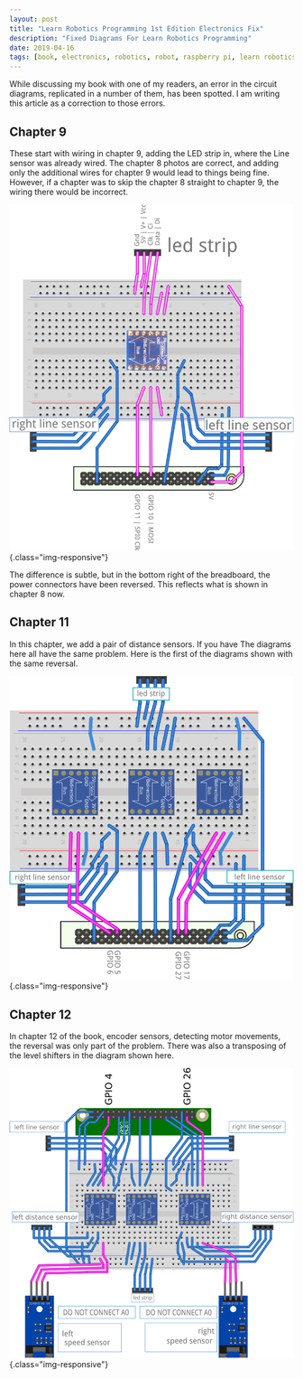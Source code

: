 ```yaml
---
layout: post
title: "Learn Robotics Programming 1st Edition Electronics Fix"
description: "Fixed Diagrams For Learn Robotics Programming"
date: 2019-04-16
tags: [book, electronics, robotics, robot, raspberry pi, learn robotics programming]
---
```

While discussing my book with one of my readers, an error in the circuit diagrams, replicated in a number of them, has been spotted. I am writing this article as a correction to those errors.

## Chapter 9

These start with wiring in chapter 9, adding the LED strip in, where the Line sensor was already wired. The chapter 8 photos are correct, and adding only the additional wires for chapter 9 would lead to things being fine. However, if a chapter was to skip the chapter 8 straight to chapter 9, the wiring there would be incorrect.

![The corrected breadboard picture for connecting LED's to Raspberry Pi 3b+](/galleries/2019/04/16/learn-robotics-programming-electronics-fix/chapter9/Connecting-leds-to-the-pi3_bb.png){.class="img-responsive"}

The difference is subtle, but in the bottom right of the breadboard, the power connectors have been reversed. This reflects what is shown in chapter 8 now.

## Chapter 11

In this chapter, we add a pair of distance sensors. If you have The diagrams here all have the same problem. Here is the first of the diagrams shown with the same reversal.

![Corrected electronics diagram for connecting distance sensors](/galleries/2019/04/16/learn-robotics-programming-electronics-fix/chapter11/Connecting-distance-sensors-to-the-pi3_bb_n-1.png){.class="img-responsive"}

## Chapter 12

In chapter 12 of the book, encoder sensors, detecting motor movements, the reversal was only part of the problem. There was also a transposing of the level shifters in the diagram shown here.

![Corrected electronics diagram for adding encoders](/galleries/2019/04/16/learn-robotics-programming-electronics-fix/chapter12/Connecting-wheel-sensors-to-the-pi3_bb.png){.class="img-responsive"}
